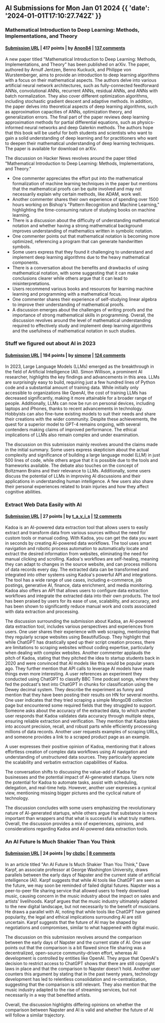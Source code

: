 ## AI Submissions for Mon Jan 01 2024 {{ 'date': '2024-01-01T17:10:27.742Z' }}

### Mathematical Introduction to Deep Learning: Methods, Implementations, and Theory

#### [Submission URL](https://arxiv.org/abs/2310.20360) | 417 points | by [Anon84](https://news.ycombinator.com/user?id=Anon84) | [137 comments](https://news.ycombinator.com/item?id=38834244)

A new paper titled "Mathematical Introduction to Deep Learning: Methods, Implementations, and Theory" has been published on arXiv. The paper, authored by Arnulf Jentzen, Benno Kuckuck, and Philippe von Wurstemberger, aims to provide an introduction to deep learning algorithms with a focus on their mathematical aspects. The authors delve into various artificial neural network architectures, such as fully-connected feedforward ANNs, convolutional ANNs, recurrent ANNs, residual ANNs, and ANNs with batch normalization. They also cover different optimization algorithms, including stochastic gradient descent and adaptive methods. In addition, the paper delves into theoretical aspects of deep learning algorithms, such as approximation capacities of ANNs, optimization theory, and generalization errors. The final part of the paper reviews deep learning approximation methods for partial differential equations, such as physics-informed neural networks and deep Galerkin methods. The authors hope that this book will be useful for both students and scientists who want to gain a solid understanding of deep learning and for practitioners who want to deepen their mathematical understanding of deep learning techniques. The paper is available for download on arXiv.

The discussion on Hacker News revolves around the paper titled "Mathematical Introduction to Deep Learning: Methods, Implementations, and Theory." 
- One commenter appreciates the effort put into the mathematical formalization of machine learning techniques in the paper but mentions that the mathematical proofs can be quite involved and may not necessarily explain why certain methods, like ADAM, work well.
- Another commenter shares their own experience of spending over 1500 hours working on Bishop's "Pattern Recognition and Machine Learning," highlighting the time-consuming nature of studying books on machine learning.
- There is a discussion about the difficulty of understanding mathematical notation and whether having a strong mathematical background improves understanding of mathematics written in symbolic notation.
- One commenter points out that mathematical notation is becoming more optimized, referencing a program that can generate handwritten symbols.
- Some users express that they found it challenging to understand and implement deep learning algorithms due to the heavy mathematical components.
- There is a conversation about the benefits and drawbacks of using mathematical notation, with some suggesting that it can make conclusions clearer while others argue that it can lead to misinterpretations.
- Users recommend various books and resources for learning machine learning and programming with a mathematical focus.
- One commenter shares their experience of self-studying linear algebra to improve their understanding of mathematical proofs.
- A discussion emerges about the challenges of writing proofs and the importance of strong mathematical skills in programming.
Overall, the discussion revolves around the level of mathematical understanding required to effectively study and implement deep learning algorithms and the usefulness of mathematical notation in such studies.

### Stuff we figured out about AI in 2023

#### [Submission URL](https://simonwillison.net/2023/Dec/31/ai-in-2023/) | 194 points | by [simonw](https://news.ycombinator.com/user?id=simonw) | [124 comments](https://news.ycombinator.com/item?id=38828594)

In 2023, Large Language Models (LLMs) emerged as the breakthrough in the field of Artificial Intelligence (AI). Simon Willison, a prominent AI researcher, highlights the key findings and advancements in this area. LLMs are surprisingly easy to build, requiring just a few hundred lines of Python code and a substantial amount of training data. While initially only accessible to organizations like OpenAI, the cost of training LLMs has decreased significantly, making it more attainable for a broader range of people. Additionally, LLMs can now be run on personal devices, including laptops and iPhones, thanks to recent advancements in technology. Hobbyists can also fine-tune existing models to suit their needs and share their creations with the wider community. Despite these achievements, the quest for a superior model to GPT-4 remains ongoing, with several contenders making claims of improved performance. The ethical implications of LLMs also remain complex and under examination.

The discussion on this submission mainly revolves around the claims made in the initial summary. Some users express skepticism about the actual complexity and significance of building a large language model (LLM) in just 500 lines of code, while others argue that it is possible due to the tools and frameworks available. The debate also touches on the concept of Boltzmann Brains and their relevance to LLMs. Additionally, some users discuss the potential of LLMs in improving AI discussions and their applications in understanding human intelligence. A few users also share their personal experiences related to brain injuries and how they affect cognitive abilities.

### Extract Web Data Easily with AI

#### [Submission URL](https://www.kadoa.com/) | 27 points | by [t_a_v_i_s](https://news.ycombinator.com/user?id=t_a_v_i_s) | [12 comments](https://news.ycombinator.com/item?id=38830441)

Kadoa is an AI-powered data extraction tool that allows users to easily extract and transform data from various sources without the need for custom tools or manual coding. With Kadoa, you can get the data you want in seconds by creating AI-powered data workflows. The tool uses smart navigation and robotic process automation to automatically locate and extract the desired information from websites, eliminating the need for manual clicking and scrolling. Kadoa's workflows are self-healing, meaning they can adapt to changes in the source website, and can process millions of data records every day. The extracted data can be transformed and integrated into other systems using Kadoa's powerful API and integrations. The tool has a wide range of use cases, including e-commerce, job postings, generative AI, finance, data enrichment, and media monitoring. Kadoa also offers an API that allows users to configure data extraction workflows and integrate the extracted data into their own products. The tool has been praised by users for its ease of use, scalability, and accuracy, and has been shown to significantly reduce manual work and costs associated with data extraction and processing.

The discussion surrounding the submission about Kadoa, an AI-powered data extraction tool, includes various perspectives and experiences from users.
One user shares their experience with web scraping, mentioning that they regularly scrape websites using BeautifulSoup. They highlight that while ChatGPT has drastically sped up their script creation process, there are limitations to scraping websites without coding expertise, particularly when dealing with complex websites.
Another commenter applauds the pitch of Kadoa, stating that they pitched the idea to startup students back in 2020 and were convinced that AI models like this would be popular years ago. They further mention that API calls to leverage AI models have made things even more interesting.
A user references an experiment they conducted using ChatGPT to classify BBC Time podcast songs, where they fed the podcast's text into ChatGPT in chunks for classification using the Dewey decimal system. They describe the experiment as funny and mention that they have been posting their results on HN for several months.
One user indicates that they tried scraping a simple MongoDB collection page but encountered some required fields that they struggled to support.
Someone asks about the accuracy of the extracted data, to which another user responds that Kadoa validates data accuracy through multiple steps, ensuring reliable extraction and verification. They mention that Kadoa takes into account precision, recall, and robust parts while efficiently processing millions of data records.
Another user requests examples of scraping URLs, and someone provides a link to a scraped product page as an example.

A user expresses their positive opinion of Kadoa, mentioning that it allows effortless creation of complex data workflows using AI navigation and understanding of unstructured data sources. They particularly appreciate the scalability and verbatim extraction capabilities of Kadoa.

The conversation shifts to discussing the value-add of Kadoa for businesses and the potential impact of AI-generated startups. Users note the potential for Kadoa to automate tasks, assist with scheduling, delegation, and real-time help. However, another user expresses a cynical view, mentioning missing bigger pictures and the cyclical nature of technology.

The discussion concludes with some users emphasizing the revolutionary nature of AI-generated startups, while others argue that substance is more important than wrappers and that what is successful is what truly matters. Overall, the discussion provides a mix of experiences, opinions, and considerations regarding Kadoa and AI-powered data extraction tools.

### An AI Future Is Much Shakier Than You Think

#### [Submission URL](https://foreignpolicy.com/2023/12/31/artificial-intelligence-ai-future-chatgpt-napster-internet/) | 24 points | by [cbzbc](https://news.ycombinator.com/user?id=cbzbc) | [8 comments](https://news.ycombinator.com/item?id=38833644)

In an article titled "An AI Future Is Much Shakier Than You Think," Dave Karpf, an associate professor at George Washington University, draws parallels between the early days of Napster and the current state of artificial intelligence (AI). Karpf suggests that while AI tools like ChatGPT are seen as the future, we may soon be reminded of failed digital futures. Napster was a peer-to-peer file sharing service that allowed users to freely download music, causing concern in the music industry about the impact on sales and artists' livelihoods. Karpf argues that the music industry ultimately adapted to the new digital landscape, but not necessarily to the benefit of musicians. He draws a parallel with AI, noting that while tools like ChatGPT have gained popularity, the legal and ethical implications surrounding AI are still uncertain. Karpf suggests that the future of AI may be shaped by negotiations and compromises, similar to what happened with digital music.

The discussion on this submission revolves around the comparison between the early days of Napster and the current state of AI. One user points out that the comparison is a bit flawed since file sharing was a decentralized, open-source community-driven effort, whereas AI development is controlled by entities like OpenAI. They argue that OpenAI's decision to restrict access to ChatGPT shows that there are still copyright laws in place and that the comparison to Napster doesn't hold. Another user counters this argument by stating that in the past twenty years, technology development has led to relentless consolidation and re-centralization, suggesting that the comparison is still relevant. They also mention that the music industry adapted to the rise of streaming services, but not necessarily in a way that benefited artists.

Overall, the discussion highlights differing opinions on whether the comparison between Napster and AI is valid and whether the future of AI will follow a similar trajectory.

